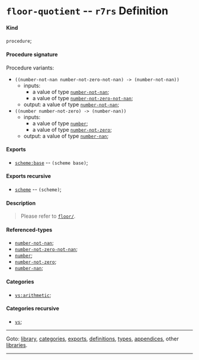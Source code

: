 

<a id='definition__r7rs__floor-quotient'></a>

# `floor-quotient` -- `r7rs` Definition


<a id='definition__r7rs__floor-quotient__kind'></a>

#### Kind

`procedure`;


<a id='definition__r7rs__floor-quotient__procedure-signature'></a>

#### Procedure signature

Procedure variants:
 * `((number-not-nan number-not-zero-not-nan) -> (number-not-nan))`
   * inputs:
     * a value of type [`number-not-nan`](../../r7rs/types/number-not-nan.md#type__r7rs__number-not-nan);
     * a value of type [`number-not-zero-not-nan`](../../r7rs/types/number-not-zero-not-nan.md#type__r7rs__number-not-zero-not-nan);
   * output: a value of type [`number-not-nan`](../../r7rs/types/number-not-nan.md#type__r7rs__number-not-nan);
 * `((number number-not-zero) -> (number-nan))`
   * inputs:
     * a value of type [`number`](../../r7rs/types/number.md#type__r7rs__number);
     * a value of type [`number-not-zero`](../../r7rs/types/number-not-zero.md#type__r7rs__number-not-zero);
   * output: a value of type [`number-nan`](../../r7rs/types/number-nan.md#type__r7rs__number-nan);


<a id='definition__r7rs__floor-quotient__exports'></a>

#### Exports

 * [`scheme:base`](../../r7rs/exports/scheme_3a_base.md#export__r7rs__scheme_3a_base) -- `(scheme base)`;


<a id='definition__r7rs__floor-quotient__exports-recursive'></a>

#### Exports recursive

 * [`scheme`](../../r7rs/exports/scheme.md#export__r7rs__scheme) -- `(scheme)`;


<a id='definition__r7rs__floor-quotient__description'></a>

#### Description

> Please refer to [`floor/`](../../r7rs/definitions/floor_2f.md#definition__r7rs__floor_2f).


<a id='definition__r7rs__floor-quotient__referenced-types'></a>

#### Referenced-types

 * [`number-not-nan`](../../r7rs/types/number-not-nan.md#type__r7rs__number-not-nan);
 * [`number-not-zero-not-nan`](../../r7rs/types/number-not-zero-not-nan.md#type__r7rs__number-not-zero-not-nan);
 * [`number`](../../r7rs/types/number.md#type__r7rs__number);
 * [`number-not-zero`](../../r7rs/types/number-not-zero.md#type__r7rs__number-not-zero);
 * [`number-nan`](../../r7rs/types/number-nan.md#type__r7rs__number-nan);


<a id='definition__r7rs__floor-quotient__categories'></a>

#### Categories

 * [`vs:arithmetic`](../../r7rs/categories/vs_3a_arithmetic.md#category__r7rs__vs_3a_arithmetic);


<a id='definition__r7rs__floor-quotient__categories-recursive'></a>

#### Categories recursive

 * [`vs`](../../r7rs/categories/vs.md#category__r7rs__vs);

----

Goto: [library](../../r7rs/_index.md#library__r7rs), [categories](../../r7rs/categories/_index.md#toc__r7rs__categories), [exports](../../r7rs/exports/_index.md#toc__r7rs__exports), [definitions](../../r7rs/definitions/_index.md#toc__r7rs__definitions), [types](../../r7rs/types/_index.md#toc__r7rs__types), [appendices](../../r7rs/appendices/_index.md#toc__r7rs__appendices), other [libraries](../../_libraries.md#toc__libraries).

----

